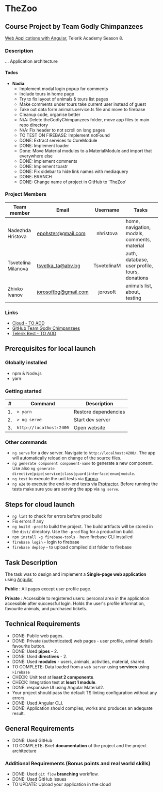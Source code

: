 # TheZoo

## Course Project by Team Godly Chimpanzees

[Web Applications with Angular](telerikacademy.com/courses/courses/Details/441), Telerik Academy Season 8.



### Description
...
Application architecture

#### Todos

- **Nadia**:
    - Implement modal login popup for comments
    - Include tours in home page
    - Try to fix layout of animals & tours list pages
    - Make comments under tours take current user instead of guest
    - Take out data form animals.service.ts file and move to firebase
    - Cleanup code, organise better
    - N/A: Delete theGodlyChimpanzees folder, move app files to main repo directory
    - N/A: Fix header to not scroll on long pages
    + TO TEST ON FIREBASE: Implement notFound
    + DONE: Extract services to CoreModule
    + DONE: Implement loader
    + Done: Move Material modules to a MaterialModule and import that everywhere else
    + DONE: Implement comments
    + DONE: Implement toastr
    + DONE: Fix sidebar to hide link names with mediaquery
    + DONE: BRANCH
    + DONE: Change name of project in GitHub to 'TheZoo'



### Project Members

|     Team member     |        Email         |  Username   |                    Tasks                     |
| ------------------- | -------------------- | :---------: | -------------------------------------------- |
| Nadezhda Hristova   | epohster@gmail.com   |  nhristova  | home, navigation, modals, comments, material |
| Tsvetelina Milanova | tsvetka_ta@abv.bg    | TsvetelinaM | auth, database, user profile, tours, donations   |
| Zhivko Ivanov       | jorosoftbg@gmail.com |  jorosoft   | animals list, about, testing                        |


### Links
- [Cloud - TO ADD](https://the-godly-chimpanzees.firebaseapp.com/home)
- [GitHub Team Godly Chimpanzees](https://github.com/TeamGodlyChimpanzees)
- [Telerik Best - TO ADD](http://)

## Prerequisites for local launch

### Globally installed 
- npm & Node.js
- yarn

### Getting started
|  #  |         Command         |     Description      |
| --- | ----------------------- | -------------------- |
| 1.  | `> yarn`                | Restore dependencies |
| 2.  | `> ng serve`            | Start dev server     |
| 3.  | `http://localhost:2400` | Open website         |


### Other commands
- `ng serve` for a dev server. Navigate to `http://localhost:4200/`. The app will automatically reload on change of the source files.
- `ng generate component component-name` to generate a new component. Use also `ng generate directive|pipe|service|class|guard|interface|enum|module`.
- `ng test` to execute the unit tests via [Karma](https://karma-runner.github.io).
- `ng e2e` to execute the end-to-end tests via [Protractor](http://www.protractortest.org/).
Before running the tests make sure you are serving the app via `ng serve`.

## Steps for cloud launch
- `ng lint` to check for errors before prod build
- Fix errors if any
- `ng build -prod` to build the project. The build artifacts will be stored in the `dist/` directory. Use the `-prod` flag for a production build.
- `npm install -g firebase-tools` - have firebase CLI installed
- `firebase login` - login to firebase
- `firebase deploy` - to upload compiled dist folder to firebase

## Task Description

The task was to design and implement a **Single-page web application** using [Angular](https://angular.io/)

**Public** : All pages except user profile page.

**Private** : Accessible to registered users: personal area in the application accessible after successful login. Holds the user's profile information, favourite animals, and purchased tickets.

## Technical Requirements

- DONE: Public web pages.
- DONE: Private (authenticated) web pages - user profile, animal details favourite button.
- DONE: Used **pipes** - 2.
- DONE: Used **directives** - 2.
- DONE: Used **modules** - users, animals, activities, material, shared.
- TO COMPLETE: Data loaded from a `web server` using **services** using `Firebase`
- CHECK: Unit test at **least 2 components**.
- CHECK: Integration test at **least 1 module**.
- DONE: responsive UI using Angular Material2.
- Your project should pass the default TS linting configuration without any errors.
- DONE: Used Angular CLI.
- DONE: Application should compiles, works and produces an adequate result.

##  General Requirements

- DONE: Used GitHub 
- TO COMPLETE: Brief **documentation** of the project and the project architecture

### Additional Requirements (Bonus points and real world skills)

- DONE: Used `git flow` **branching** workflow.
- DONE: Used GitHub Issues
- TO UPDATE: Upload your application in the cloud


